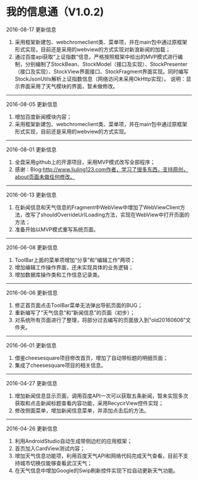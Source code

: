 # 我的信息通（V1.0.2)
2016-08-17 更新信息

1. 采用框架新建包、webchromeclient类、菜单项，并在main包中通过原框架形式实现，目前还是采用的webview的方式实现对新浪新闻的加载；
2. 通过百度api获取“上证指数”信息，严格按照框架中给出的MVP模式进行编制，分别编制了StockBean、StockModel（接口及实现）、StockPresenter（接口及实现）、StockView界面接口、StockFragment界面实现。同时编写StockJsonUtils解析上证指数信息（网络访问未采用OkHttp实现）。
说明：显示界面采用了天气模块的界面，暂未做修改。

----------

2016-08-05 更新信息

1. 增加百度新闻模块内容；
2. 采用框架新建包、webchromeclient类、菜单项，并在main包中通过原框架形式实现，目前还是采用的webview的方式实现。

----------
2016-08-01 更新信息

1. 全盘采用github上的开源项目，采用MVP模式改写全部程序；
2. 感谢：Blog:http://www.liuling123.com作者，学习了很多东西，支持原创，about页面未做任何修改。

----------

2016-06-13 更新信息

1. 在新闻信息和天气信息的Fragment中WebView中增加了WebViewClient方法，改写了shouldOverrideUrlLoading方法，实现在WebView中打开页面的方法；
2. 准备开始以MVP模式重写系统页面。

----------

2016-06-08 更新信息

1. ToolBar上面的菜单项增加“分享”和“编辑工作”两项；
2. 增加编辑工作操作界面，还未实现具体的业务逻辑；
3. 增加数据库操作类和工作信息记录类。

----------

2016-06-06 更新信息

1. 修正首页面点击ToolBar菜单无法弹出导航页面的BUG；
2. 重新编写了“天气信息”和“新闻信息”的页面（初步）；
3. 对系统所有页面进行了整理，将部分过去编写的页面放入到“old20160606”文件夹。


----------

2016-06-01 更新信息

1. 借鉴cheesesquare项目修改首页，增加了自动带标题的明细页面；
2. 集成了cheesesquare项目的相关信息。


----------

2016-04-27 更新信息

1. 增加新闻信息显示页面，调用百度API一次可以获取五条新闻，暂未实现多次获取和点击新闻标题查看内容功能，采用RecycirView控件实现；
2. 修改侧面菜单，增加新闻信息菜单，并添加点击后的方法。


----------


2016-04-26 更新信息

1. 利用AndroidStudio自动生成带侧边栏的应用框架；
2. 首页加入CardView测试内容；
3. 增加天气信息功能项，利用百度天气API和网络代码完成天气查看，目前不支持城市切换仅能够查看武汉天气；
4. 在天气信息中增加Google的Swip刷新控件实现下拉自动更新天气功能。